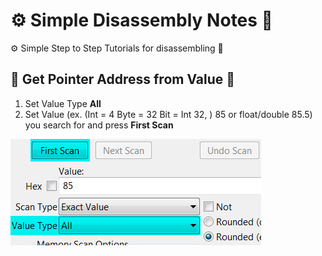 # ⚙️ Simple Disassembly Notes 🔧
⚙️ Simple Step to Step Tutorials for disassembling 🔧

## 🔧 Get Pointer Address from Value 🔧

1. Set Value Type **All**
2. Set Value (ex. (Int = 4 Byte = 32 Bit = Int 32, ) 85 or float/double 85.5) you search for and press **First Scan**

![Get_Pointer Address_From_Value.png](Images/Get_Pointer_From_Value.png)
